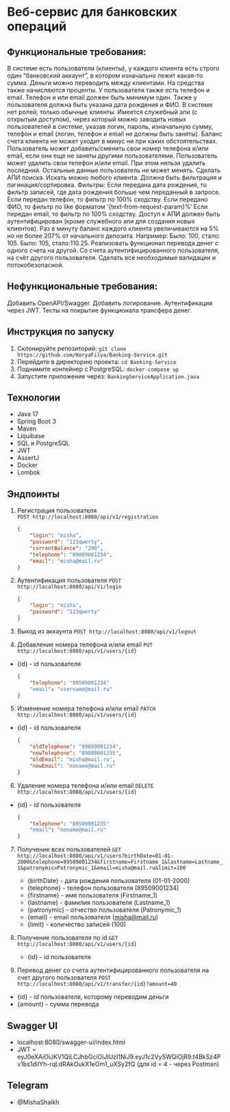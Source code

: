# Веб-сервис для банковских операций

## Функциональные требования:
В системе есть пользователи (клиенты), у каждого клиента есть строго один “банковский аккаунт”, в котором изначально лежит какая-то сумма. 
Деньги можно переводить между клиентами. На средства также начисляются проценты.
У пользователя также есть телефон и email. Телефон и или email должен быть минимум один. Также у пользователя должна быть указана дата рождения и ФИО.
В системе нет ролей, только обычные клиенты. Имеется служебный апи (с открытым доступом), через который можно заводить новых пользователей в системе, указав логин, пароль, изначальную сумму, телефон и email (логин, телефон и email не должны быть заняты). 
Баланс счета клиента не может уходит в минус ни при каких обстоятельствах.
Пользователь может добавить/сменить свои номер телефона и/или email, если они еще не заняты другими пользователями.
Пользователь может удалить свои телефон и/или email. При этом нельзя удалить последний.
Остальные данные пользователь не может менять.
Сделать АПИ поиска. Искать можно любого клиента. Должна быть фильтрация и пагинация/сортировка. Фильтры:
Если передана дата рождения, то фильтр записей, где дата рождения больше чем переданный в запросе.
Если передан телефон, то фильтр по 100% сходству.
Если передано ФИО, то фильтр по like форматом ‘{text-from-request-param}%’
Если передан email, то фильтр по 100% сходству. 
Доступ к АПИ должен быть аутентифицирован (кроме служебного апи для создания новых клиентов).
Раз в минуту баланс каждого клиента увеличиваются на 5% но не более 207% от начального депозита.
Например:
Было: 100, стало: 105.
Было: 105, стало:110.25.
Реализовать функционал перевода денег с одного счета на другой. Со счета аутентифицированного пользователя, на счёт другого пользователя. Сделать все необходимые валидации и потокобезопасной.

## Нефункциональные требования:
Добавить OpenAPI/Swagger.
Добавить логирование.
Аутентификация через JWT.
Тесты на покрытие функционала трансфера денег.

## Инструкция по запуску

1. Склонируйте репозиторий: `git clone https://github.com/HoryaFilya/Banking-Service.git`
2. Перейдите в директорию проекта: `cd Banking-Service`
3. Поднимите контейнер с PostgreSQL: `docker-compose up`
4. Запустите приложение через: `BankingServiceApplication.java`

## Технологии

- Java 17
- Spring Boot 3
- Maven
- Liquibase
- SQL и PostgreSQL
- JWT
- AssertJ
- Docker
- Lombok

## Эндпоинты

1. Регистрация пользователя  
   `POST http://localhost:8080/api/v1/registration`
   ```json
   {
       "login": "misha",
       "password": "123qwerty",
       "currentBalance": "200",
       "telephone": "89089001234",
       "email": "misha@mail.ru"
   }

2. Аутентификация пользователя
   `POST http://localhost:8080/api/v1/login`
   ```json
   {
       "login": "misha",
       "password": "123qwerty"
   }

3. Выход из аккаунта
   `POST http://localhost:8080/api/v1/logout`

4. Добавление номера телефона и/или email
   `PUT http://localhost:8080/api/v1/users/{id}`
- {id} - id пользователя
   ```json
   {
       "telephone": "89509001234"
       "email": "username@mail.ru"
   }

5. Изменение номера телефона и/или email
   `PATCH http://localhost:8080/api/v1/users/{id}`
- {id} - id пользователя
   ```json
   {
       "oldTelephone": "89089001234",
       "newTelephone": "89089001235",
       "oldEmail": "misha@mail.ru",
       "newEmail": "noname@mail.ru"
   }

6. Удаление номера телефона и/или email
   `DELETE http://localhost:8080/api/v1/users/{id}`
- {id} - id пользователя
   ```json
   {
       "telephone": "89509001235"
       "email": "noname@mail.ru"
   }

7. Получение всех пользователей
   `GET http://localhost:8080/api/v1/users?birthDate=01-01-2000&telephone=89509001234&firstname=Firstname_1&lastname=Lastname_1&patronymic=Patronymic_1&email=misha@mail.ru&limit=100`
   - {birthDate} - дата рождения пользователя (01-01-2000)
   - {telephone} - телефон пользователя (89509001234)
   - {firstname} - имя пользователя (Firstname_1)
   - {lastname} - фамилия пользователя (Lastname_1)
   - {patronymic} - отчество пользователя (Patronymic_1)
   - {email} - email пользователя (misha@mail.ru)
   - {limit} - количество записей (100)

8. Получение пользователя по id
   `GET http://localhost:8080/api/v1/users/{id}`
   - {id} - id пользователя

9. Перевод денег со счета аутентифицированного пользователя на счет другого пользователя
   `POST http://localhost:8080/api/v1/transfer/{id}?amount=40`
- {id} - id пользователя, которому переводим деньги
- {amount} - сумма перевода

## Swagger UI
- localhost:8080/swagger-ui/index.html
- JWT = eyJ0eXAiOiJKV1QiLCJhbGciOiJIUzI1NiJ9.eyJ1c2VySWQiOjR9.t4BkSz4Pv1bs1diIYh-rqLdRAkOukX1eOm1_uXSy2fQ (для id = 4 - через Postman)

## Telegram
- @MishaShaikh
